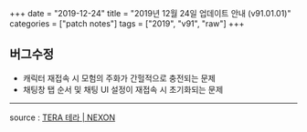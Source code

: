 +++
date = "2019-12-24"
title = "2019년 12월 24일 업데이트 안내 (v91.01.01)"
categories = ["patch notes"]
tags = ["2019", "v91", "raw"]
+++

## 버그수정

- 캐릭터 재접속 시 모험의 주화가 간헐적으로 충전되는 문제
- 채팅창 탭 순서 및 채팅 UI 설정이 재접속 시 초기화되는 문제

----

source : [TERA 테라 | NEXON](http://tera.nexon.com/news/update/view.aspx?n4articlesn=422)
